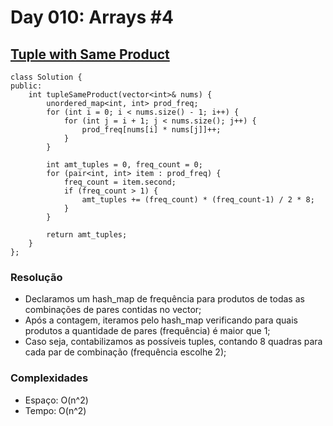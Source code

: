 # Day 010: Arrays #4

## [Tuple with Same Product](https://leetcode.com/problems/tuple-with-same-product/)
```cpp=
class Solution {
public:
    int tupleSameProduct(vector<int>& nums) {
        unordered_map<int, int> prod_freq;
        for (int i = 0; i < nums.size() - 1; i++) {
            for (int j = i + 1; j < nums.size(); j++) {
                prod_freq[nums[i] * nums[j]]++;
            }
        }
        
        int amt_tuples = 0, freq_count = 0;
        for (pair<int, int> item : prod_freq) {
            freq_count = item.second;
            if (freq_count > 1) {
                amt_tuples += (freq_count) * (freq_count-1) / 2 * 8; 
            }
        }
        
        return amt_tuples;
    }
};
```

### Resolução
* Declaramos um hash_map de frequência para produtos de todas as combinações de pares contidas no vector;
* Após a contagem, iteramos pelo hash_map verificando para quais produtos a quantidade de pares (frequência) é maior que 1;
* Caso seja, contabilizamos as possíveis tuples, contando 8 quadras para cada par de combinação (frequência escolhe 2);

### Complexidades
* Espaço: O(n^2)
* Tempo: O(n^2)